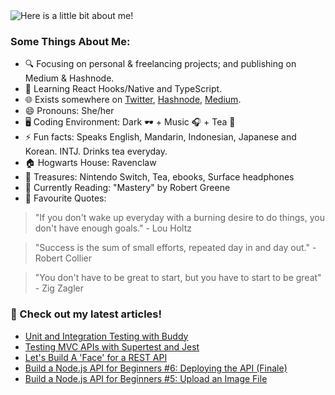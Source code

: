 <img src="https://github.com/victoria-lo/victoria-lo/blob/master/myGif.gif" alt="Here is a little bit about me!">

### Some Things About Me:

- 🔍 Focusing on personal & freelancing projects; and publishing on Medium & Hashnode.
- 🌱 Learning React Hooks/Native and TypeScript.
- 🌐 Exists somewhere on [Twitter](https://twitter.com/lo_victoria2666), [Hashnode](https://lo-victoria.com/), [Medium](https://medium.com/@victoria2666).
- 😄 Pronouns: She/her
- 🖥️ Coding Environment: Dark 🕶️ + Music 🎧 + Tea 🍵
- ⚡ Fun facts: Speaks English, Mandarin, Indonesian, Japanese and Korean. INTJ. Drinks tea everyday.
- 🏠 Hogwarts House: Ravenclaw
- 💎 Treasures: Nintendo Switch, Tea, ebooks, Surface headphones
- 📖 Currently Reading: "Mastery" by Robert Greene
- 💬 Favourite Quotes: 
> "If you don't wake up everyday with a burning desire to do things, you don't have enough goals." - Lou Holtz

> "Success is the sum of small efforts, repeated day in and day out." - Robert Collier

> "You don't have to be great to start, but you have to start to be great"  - Zig Zagler

### 📝 Check out my latest articles!
<!-- BLOG:START -->
- [Unit and Integration Testing with Buddy](https://lo-victoria.com/unit-and-integration-testing-with-buddy-ckduyo7ke00amids1gjfqf729)
- [Testing MVC APIs with Supertest and Jest](https://lo-victoria.com/testing-mvc-apis-with-supertest-and-jest-ckds2j2xp00jx97s13bo41m1a)
- [Let's Build A 'Face' for a REST API](https://lo-victoria.com/lets-build-a-face-for-a-rest-api-ckdpcvvmq011fl9s12sjibkvp)
- [Build a Node.js API for Beginners #6: Deploying the API (Finale)](https://lo-victoria.com/build-a-nodejs-api-for-beginners-6-deploying-the-api-finale-ckdl283wo042gz2s14etl796m)
- [Build a Node.js API for Beginners #5: Upload an Image File](https://lo-victoria.com/build-a-nodejs-api-for-beginners-5-upload-an-image-file-ckdjl0cbq01vpz2s15dk37yqj)
<!-- BLOG:END -->
